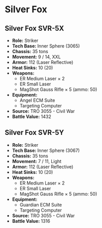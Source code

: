 # Silver Fox
## Silver Fox SVR-5X
- **Role:** Striker
- **Tech Base:** Inner Sphere (3065)
- **Chassis:** 35 tons
- **Movement:** 9 / 14, XXL
- **Armor:** 112 (Laser Reflective)
- **Heat Sinks:** 10 (20)
- **Weapons:**
  - ER Medium Laser × 2
  - ER Small Laser
  - MagShot Gauss Rifle × 5 (ammo: 50)
- **Equipment:**
  - Angel ECM Suite
  - Targeting Computer
- **Source:** TRO 3055 - Civil War
- **Battle Value:** 1432

## Silver Fox SVR-5Y
- **Role:** Striker
- **Tech Base:** Inner Sphere (3067)
- **Chassis:** 35 tons
- **Movement:** 7 / 11, Light
- **Armor:** 112 (Laser Reflective)
- **Heat Sinks:** 10 (20)
- **Weapons:**
  - ER Medium Laser × 2
  - ER Small Laser
  - MagShot Gauss Rifle × 5 (ammo: 50)
- **Equipment:**
  - Guardian ECM Suite
  - Targeting Computer
- **Source:** TRO 3055 - Civil War
- **Battle Value:** 1316

